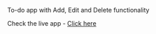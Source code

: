 To-do app with Add, Edit and Delete functionality 

Check the live app - [Click here](https://to-do-list-amit-45.vercel.app/)
